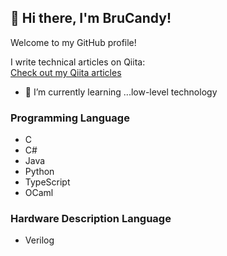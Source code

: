 ## 👋 Hi there, I'm BruCandy!

Welcome to my GitHub profile! <!-- Check out my portfolio by clicking the link below:
[My Portfolio](https://my-portfolio-orcin-alpha-27.vercel.app/) -->

I write technical articles on Qiita:  
[Check out my Qiita articles](https://qiita.com/BruCandy)


- 🌱 I’m currently learning ...low-level technology

### Programming Language

- C
- C#
- Java
- Python
- TypeScript
- OCaml

### Hardware Description Language
- Verilog


<!--
**BruCandy/BruCandy** is a ✨ _special_ ✨ repository because its `README.md` (this file) appears on your GitHub profile.

Here are some ideas to get you started:

- 🔭 I’m currently working on ...
- 🌱 I’m currently learning ...
- 👯 I’m looking to collaborate on ...
- 🤔 I’m looking for help with ...
- 💬 Ask me about ...
- 📫 How to reach me: ...
- 😄 Pronouns: ...
- ⚡ Fun fact: ...
-->
